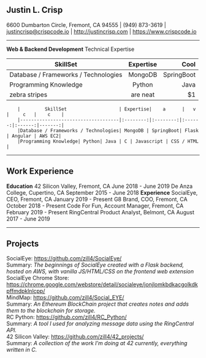 ## Justin L. Crisp
6600 Dumbarton Circle, Fremont, CA 94555 |   (949) 873-3619   |   justincrisp@crispcode.io   |  http://justincrisp.com   |   https://www.crispcode.io <br/>
________________


**Web & Backend Development**
Technical Expertise

| SkillSet        | Expertise           | Cool  |
| ------------- |:-------------:| -----:|
|Database / Frameworks / Technologies| MongoDB| SpringBoot |
|Programming Knowledge|Python|Java|
| zebra stripes | are neat      |    $1 |


        |         SkillSet                   | Expertise|    a      |   v     |     c   |    c    |
        |------------------------------------|:--------:|:--------:|:------:|:------:|-------:|
        |Database / Frameworks / Technologies| MongoDB | SpringBoot| Flask | Angular | AWS EC2|
        |Programming Knowledge| Python| Java | C | Javascript | CSS / HTML |
________________

## Work Experience

**Education**
42 Silicon Valley, Fremont, CA         June 2018  - June 2019
De Anza College, Cupertino, CA September 2015 - June 2018 
**Experience**
SocialEye, CEO, Fremont, CA January 2019 - Present
G8 Brand, COO, Fremont, CA October 2018 - Present
Code For Fun, Account Manager, Fremont, CA February 2019 - Present
RingCentral Product Analyst, Belmont, CA August 2017 - June 2019
________________

## Projects

SocialEye: https://github.com/zill4/SocialEye/ <br/>
Summary: *The beginnings of SocialEye created with a Flask backend, hosted on AWS, with vanilla JS/HTML/CSS on the frontend web extension*<br/>
SocialEye Chrome Store: https://chrome.google.com/webstore/detail/socialeye/jonjlomkbdkacgolkdkpffmdpklnlcpp/ <br/>
MindMap: https://github.com/zill4/Social_EYE/<br/>
Summary: *An Ethereum BlockChain project that creates notes and adds them to the blockchain for storage.*<br/>
RC Python: https://github.com/zill4/RC_Python/<br/>
Summary: *A tool I used for analyzing message data using the RingCentral API.*<br/>
42 Silicon Valley: https://github.com/zill4/42_projects/<br/>
Summary: *A collection of the work I’m doing at 42 currently, everything written in C.*<br/>
